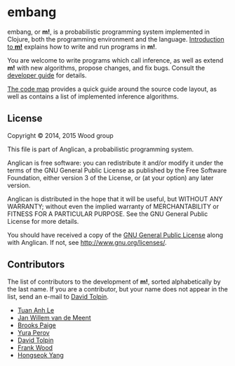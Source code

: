 # embang

embang, or __m!__, is a probabilistic programming system
implemented in Clojure, both the programming environment and
the language. [Introduction to __m!__](doc/intro.md) explains
how to write and run programs in __m!__.

You are welcome to write programs which call inference,
as well as extend __m!__ with new algorithms,
propose changes, and fix bugs. Consult the [developer
guide](doc/devel.md) for details.

[The code map](doc/codemap.md) provides a quick guide around
the source code layout, as well as contains a list of implemented
inference algorithms.

## License

Copyright © 2014, 2015 Wood group

This file is part of Anglican, a probabilistic programming system.

Anglican is free software: you can redistribute it and/or modify
it under the terms of the GNU General Public License as published by
the Free Software Foundation, either version 3 of the License, or
(at your option) any later version.

Anglican is distributed in the hope that it will be useful,
but WITHOUT ANY WARRANTY; without even the implied warranty of
MERCHANTABILITY or FITNESS FOR A PARTICULAR PURPOSE.  See the
GNU General Public License for more details.

You should have received a copy of the [GNU General Public
License](gpl-3.0.txt) along with Anglican.  If not, see
<http://www.gnu.org/licenses/>.

## Contributors

The list of contributors to the development of __m!__, sorted
alphabetically by the last name. If you are a contributor,
but your name does not appear in the list, send an e-mail
to [David Tolpin](mailto:dvd@offtopia.net).

* [Tuan Anh Le](https://bitbucket.org/tuananhle)
* [Jan Willem van de Meent](https://bitbucket.org/jwvdm)
* [Brooks Paige](https://bitbucket.org/brx)
* [Yura Perov](https://bitbucket.org/perov)
* [David Tolpin](https://bitbucket.org/dtolpin)
* [Frank Wood](https://bitbucket.org/fwood)
* [Hongseok Yang](https://bitbucket.org/hongseok_yang)

